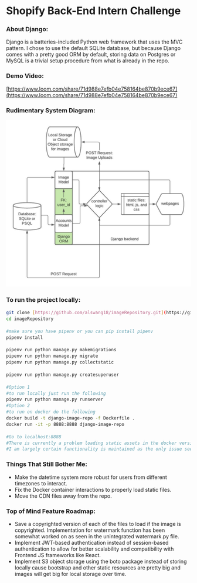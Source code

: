 # Shopify Back-End Intern Challenge

### About Django:
Django is a batteries-included Python web framework that uses the MVC pattern. I chose to use the default SQLite database, but because Django comes with a pretty good ORM by default, storing data on Postgres or MySQL is a trivial setup procedure from what is already in the repo. 

### Demo Video:

[https://www.loom.com/share/71d988e7efb04e758164be870b9ece67](https://www.loom.com/share/71d988e7efb04e758164be870b9ece67)

### Rudimentary **System Diagram:**

![image_repo_challenge.jpeg](image_repo_challenge.jpeg)

### To run the project locally:

```bash
git clone [https://github.com/alswang18/imageRepository.git](https://github.com/alswang18/imageRepository.git)
cd imageRepository

#make sure you have pipenv or you can pip install pipenv
pipenv install

pipenv run python manage.py makemigrations
pipenv run python manage.py migrate
pipenv run python manage.py collectstatic

pipenv run python manage.py createsuperuser

#Option 1
#to run locally just run the following
pipenv run python manage.py runserver
#Option 2
#to run on docker do the following
docker build -t django-image-repo -f Dockerfile .
docker run -it -p 8888:8888 django-image-repo

#Go to localhost:8888
#There is currently a problem loading static assets in the docker version cause Nginx hasn't been configured.
#I am largely certain functionality is maintained as the only issue seems to be linking static files.
```

### **Things That Still Bother Me:**

- Make the datetime system more robust for users from different timezones to interact.
- Fix the Docker container interactions to properly load static files.
- Move the CDN files away from the repo. 

### Top of Mind **Feature Roadmap:**

- Save a copyrighted version of each of the files to load if the image is copyrighted. Implementation for watermark function has been somewhat worked on as seen in the unintegrated watermark.py file.
- Implement JWT-based authentication instead of session-based authentication to allow for better scalability and compatibility with Frontend JS frameworks like React.
- Implement S3 object storage using the boto package instead of storing locally cause bootstrap and other static resources are pretty big and images will get big for local storage over time.
